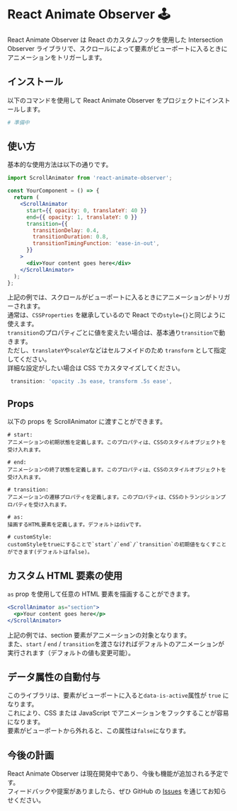 # React Animate Observer 🕹️

React Animate Observer は React のカスタムフックを使用した Intersection Observer ライブラリで、スクロールによって要素がビューポートに入るときにアニメーションをトリガーします。

## インストール

以下のコマンドを使用して React Animate Observer をプロジェクトにインストールします。

```bash
# 準備中
```

## 使い方

基本的な使用方法は以下の通りです。

```jsx
import ScrollAnimator from 'react-animate-observer';

const YourComponent = () => {
  return (
    <ScrollAnimator
      start={{ opacity: 0, translateY: 40 }}
      end={{ opacity: 1, translateY: 0 }}
      transition={{
        transitionDelay: 0.4,
        transitionDuration: 0.8,
        transitionTimingFunction: 'ease-in-out',
      }}
    >
      <div>Your content goes here</div>
    </ScrollAnimator>
  );
};
```

上記の例では、スクロールがビューポートに入るときにアニメーションがトリガーされます。<br />
通常は、`CSSProperties` を継承しているので React での`style={}`と同じように使えます。<br />
`transition`のプロパティごとに値を変えたい場合は、基本通り`transition`で動きます。<br />
ただし、`translateY`や`scaleY`などはセルフメイドのため `transform` として指定してください。<br />
詳細な設定がしたい場合は CSS でカスタマイズしてください。

```jsx
 transition: 'opacity .3s ease, transform .5s ease',
```

## Props

以下の props を ScrollAnimator に渡すことができます。

```
# start:
アニメーションの初期状態を定義します。このプロパティは、CSSのスタイルオブジェクトを受け入れます。

# end:
アニメーションの終了状態を定義します。このプロパティは、CSSのスタイルオブジェクトを受け入れます。

# transition:
アニメーションの遷移プロパティを定義します。このプロパティは、CSSのトランジションプロパティを受け入れます。

# as:
描画するHTML要素を定義します。デフォルトはdivです。

# customStyle:
customStyleをtrueにすることで`start`/`end`/`transition`の初期値をなくすことができます(デフォルトはfalse)。
```

## カスタム HTML 要素の使用

`as` prop を使用して任意の HTML 要素を描画することができます。

```jsx
<ScrollAnimator as="section">
  <p>Your content goes here</p>
</ScrollAnimator>
```

上記の例では、section 要素がアニメーションの対象となります。<br />
また、`start` / `end` / `transition`を渡さなければデフォルトのアニメーションが実行されます（デフォルトの値も変更可能）。

## データ属性の自動付与

このライブラリは、要素がビューポートに入ると`data-is-active`属性が `true` になります。<br />
これにより、CSS または JavaScript でアニメーションをフックすることが容易になります。<br />
要素がビューポートから外れると、この属性は`false`になります。

## 今後の計画

React Animate Observer は現在開発中であり、今後も機能が追加される予定です。<br />
フィードバックや提案がありましたら、ぜひ GitHub の [Issues](https://github.com/wadeen/react-animate-observer/issues) を通じてお知らせください。
